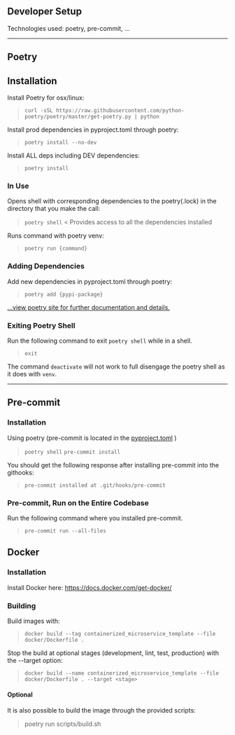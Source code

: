 ## Developer Setup
Technologies used: poetry, pre-commit, ...

---
## Poetry

## Installation
Install Poetry for osx/linux:
> `curl -sSL https://raw.githubusercontent.com/python-poetry/poetry/master/get-poetry.py | python`

Install prod dependencies in pyproject.toml through poetry:
> `poetry install --no-dev`

Install ALL deps including DEV dependencies:
> `poetry install `

### In Use
Opens shell with corresponding dependencies to the poetry(.lock) in the directory that you make the call:
> `poetry shell`
< Provides access to all the dependencies installed

Runs command with poetry venv:
> `poetry run {command}`

### Adding Dependencies
Add new dependencies in pyproject.toml through poetry:
> `poetry add {pypi-package}`

[...view poetry site for further documentation and details.](https://python-poetry.org/)

### Exiting Poetry Shell

Run the following command to exit `poetry shell` while in a shell.
> `exit`

The command `deactivate` will not work to full disengage the poetry shell as it does with `venv`.

---
## Pre-commit

### Installation
Using poetry (pre-commit is located in the [pyproject.toml](../pyproject.toml) )
> `poetry shell`
> `pre-commit install`

You should get the following response after installing pre-commit into the githooks:

>`pre-commit installed at .git/hooks/pre-commit`

### Pre-commit, Run on the Entire Codebase

Run the following command where you installed pre-commit.
> `pre-commit run --all-files`

## Docker

### Installation
Install Docker here: https://docs.docker.com/get-docker/

### Building
Build images with:
> `docker build --tag containerized_microservice_template --file docker/Dockerfile .`

Stop the build at optional stages (development, lint, test, production) with the --target option:
> `docker build --name containerized_microservice_template --file docker/Dockerfile . --target <stage>`

#### Optional
It is also possible to build the image through the provided scripts:
> poetry run scripts/build.sh
